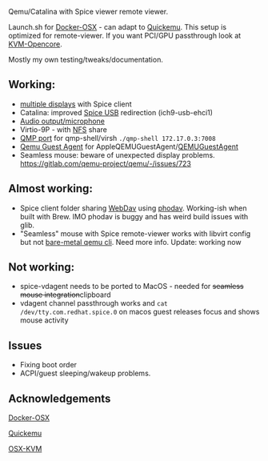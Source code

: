 Qemu/Catalina with Spice viewer remote viewer. 

Launch.sh for [Docker-OSX](https://github.com/sickcodes/Docker-OSX) - can adapt to [Quickemu](https://github.com/wimpysworld/quickemu). This setup is optimized for remote-viewer. If you want PCI/GPU passthrough look at [KVM-Opencore](https://github.com/thenickdude/KVM-Opencore). 

Mostly my own testing/tweaks/documentation.

## Working: 

- [multiple displays](https://github.com/jpmorrison/OSX-Qemu/issues/2) with Spice client
- Catalina: improved [Spice USB](https://github.com/jpmorrison/OSX-Qemu/issues/5#issue-1035464801) redirection (ich9-usb-ehci1)
- [Audio output/microphone](https://github.com/jpmorrison/OSX-Qemu/issues/4#issue-1035457873)
- Virtio-9P - with [NFS](https://github.com/jpmorrison/OSX-Qemu/issues/8#issue-1037696046) share
- [QMP port](https://github.com/jpmorrison/OSX-Qemu/issues/3#issue-1035396452) for qmp-shell/virsh  `./qmp-shell 172.17.0.3:7008`
- [Qemu Guest Agent](https://github.com/jpmorrison/OSX-Qemu/issues/6#issue-1035504816) for AppleQEMUGuestAgent/[QEMUGuestAgent](https://wiki.qemu.org/Features/GuestAgent)
- Seamless mouse: beware of unexpected display problems. https://gitlab.com/qemu-project/qemu/-/issues/723

## Almost working:

- Spice client folder sharing [WebDav](https://github.com/jpmorrison/OSX-Qemu/issues/7#issue-1035603758) using [phodav](https://gitlab.gnome.org/jpmorrison/phodav). Working-ish when built with Brew. IMO phodav is buggy and has weird build issues with glib.
- "Seamless" mouse with Spice remote-viewer works with libvirt config but not [bare-metal qemu cli](https://github.com/jpmorrison/OSX-Qemu/issues/9#issue-1051342057). Need more info. Update: working now

## Not working:

- spice-vdagent needs to be ported to MacOS - needed for ~~seamless mouse integration~~clipboard
- vdagent channel passthrough works and `cat /dev/tty.com.redhat.spice.0` on macos guest releases focus and shows mouse activity

## Issues

- Fixing boot order
- ACPI/guest sleeping/wakeup problems. 

## Acknowledgements

 [Docker-OSX](https://github.com/sickcodes/Docker-OSX) 
 
 [Quickemu](https://github.com/wimpysworld/quickemu)
 
 [OSX-KVM](https://github.com/kholia/OSX-KVM)
 
 

